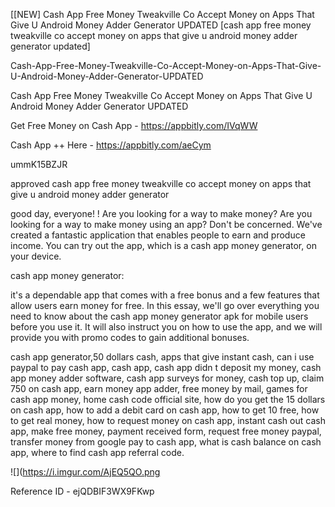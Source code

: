 [[NEW] Cash App Free Money Tweakville Co Accept Money on Apps That Give U Android Money Adder Generator UPDATED [cash app free money tweakville co accept money on apps that give u android money adder generator updated]

Cash-App-Free-Money-Tweakville-Co-Accept-Money-on-Apps-That-Give-U-Android-Money-Adder-Generator-UPDATED

Cash App Free Money Tweakville Co Accept Money on Apps That Give U Android Money Adder Generator UPDATED

Get Free Money on Cash App -  https://appbitly.com/IVqWW


Cash App ++ Here - https://appbitly.com/aeCym


ummK15BZJR

approved cash app free money tweakville co accept money on apps that give u android money adder generator

good day, everyone! ! Are you looking for a way to make money? Are you looking for a way to make money using an app? Don't be concerned. We've created a fantastic application that enables people to earn and produce income. You can try out the app, which is a cash app money generator, on your device.

cash app money generator:

it's a dependable app that comes with a free bonus and a few features that allow users earn money for free. In this essay, we'll go over everything you need to know about the cash app money generator apk for mobile users before you use it. It will also instruct you on how to use the app, and we will provide you with promo codes to gain additional bonuses.

cash app generator,50 dollars cash, apps that give instant cash, can i use paypal to pay cash app, cash app, cash app didn t deposit my money, cash app money adder software, cash app surveys for money, cash top up, claim 750 on cash app, earn money app adder, free money by mail, games for cash app money, home cash code official site, how do you get the 15 dollars on cash app, how to add a debit card on cash app, how to get 10 free, how to get real money, how to request money on cash app, instant cash out cash app, make free money, payment received form, request free money paypal, transfer money from google pay to cash app, what is cash balance on cash app, where to find cash app referral code.

![](https://i.imgur.com/AjEQ5QO.png

Reference ID - ejQDBIF3WX9FKwp